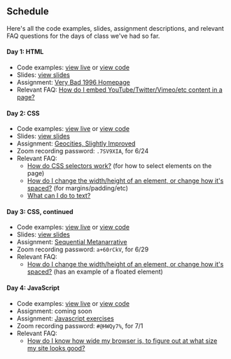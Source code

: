 ## Schedule

Here's all the code examples, slides, assignment descriptions, and relevant FAQ questions for the days of class we've had so far.

#### Day 1: HTML
* Code examples: [view live](/artofweb-21/examples/day1) or [view code](https://github.com/thely/artofweb-21/tree/main/examples/day1)
* Slides: [view slides](/artofweb-21/slides/day-1-slides.html)
* Assignment: [Very Bad 1996 Homepage](/artofweb-21/projects/1-geocities)
* Relevant FAQ: [How do I embed YouTube/Twitter/Vimeo/etc content in a page?](/artofweb-21/questions/embed)

#### Day 2: CSS
* Code examples: [view live](/artofweb-21/examples/day2) or [view code](https://github.com/thely/artofweb-21/tree/main/examples/day2)
* Slides: [view slides](/artofweb-21/slides/day-2-slides.html)
* Assignment: [Geocities, Slightly Improved](/artofweb-21/projects/1p5-geocities-2)
* Zoom recording password: `.7SV9XIA`, for 6/24
* Relevant FAQ:
  * [How do CSS selectors work?](/artofweb-21/questions/css-selectors) (for how to select elements on the page)
  * [How do I change the width/height of an element, or change how it's spaced?](/artofweb-21/questions/box-model) (for margins/padding/etc)
  * [What can I do to text?](/artofweb-21/questions/text-styles)

#### Day 3: CSS, continued
* Code examples: [view live](/artofweb-21/examples/day3) or [view code](https://github.com/thely/artofweb-21/tree/main/examples/day3)
* Slides: [view slides](/artofweb-21/slides/day-3-slides.html)
* Assignment: [Sequential Metanarrative](/artofweb-21/projects/2-metanarrative)
* Zoom recording password: `a+60rCkV`, for 6/29
* Relevant FAQ:
  * [How do I change the width/height of an element, or change how it's spaced?](/artofweb-21/questions/box-model) (has an example of a floated element)

#### Day 4: JavaScript
* Code examples: [view live](/artofweb-21/examples/day4) or [view code](https://github.com/thely/artofweb-21/tree/main/examples/day4)
* Assignment: coming soon
* Assignment: [Javascript exercises](/artofweb-21/projects/3-js-exercises)
* Zoom recording password: `#@HWQy7%`, for 7/1
* Relevant FAQ:
  * [How do I know how wide my browser is, to figure out at what size my site looks good?](/artofweb-21/questions/width)